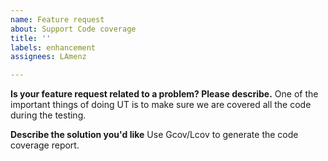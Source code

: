 ```yaml
---
name: Feature request
about: Support Code coverage
title: ''
labels: enhancement
assignees: LAmenz

---
```


**Is your feature request related to a problem? Please describe.**
One of the important things of doing UT is to make sure we are covered all the code during the testing. 

**Describe the solution you'd like**
Use Gcov/Lcov to generate the code coverage report.
